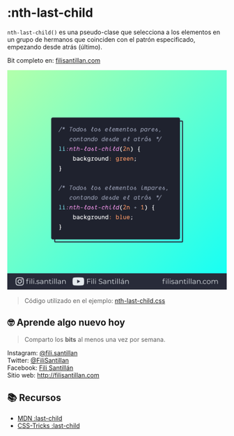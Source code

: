 # :nth-last-child

`nth-last-child()` es una pseudo-clase que selecciona a los elementos en un grupo de hermanos que coinciden con el patrón especificado, empezando desde atrás (último).

Bit completo en: [filisantillan.com](https://filisantillan.com/bits/nth-last-child/)

![nth-last-child](./nth-last-child.png)

> Código utilizado en el ejemplo: [nth-last-child.css](./nth-last-child.css)

## 🤓 Aprende algo nuevo hoy

> Comparto los **bits** al menos una vez por semana.

Instagram: [@fili.santillan](https://www.instagram.com/fili.santillan/)  
Twitter: [@FiliSantillan](https://twitter.com/FiliSantillan)  
Facebook: [Fili Santillán](https://www.facebook.com/FiliSantillan96/)  
Sitio web: http://filisantillan.com

## 📚 Recursos

- [MDN :last-child](https://developer.mozilla.org/en-US/docs/Web/CSS/:last-child)
- [CSS-Tricks :last-child](https://css-tricks.com/almanac/selectors/l/last-child/)
